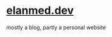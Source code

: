 # [elanmed.dev](https://elanmed.dev)

mostly a blog, partly a personal website

<!--
todo:
- no downtime deploys
- basic analytics
-->

